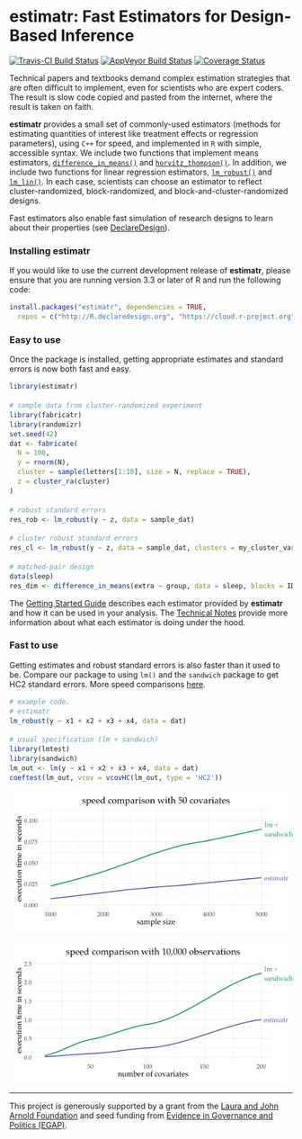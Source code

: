 
<!-- README.md is generated from README.Rmd. Please edit that file -->
estimatr: Fast Estimators for Design-Based Inference
====================================================

[![Travis-CI Build Status](https://travis-ci.org/DeclareDesign/estimatr.svg?branch=master)](https://travis-ci.org/DeclareDesign/estimatr) [![AppVeyor Build Status](https://ci.appveyor.com/api/projects/status/github/DeclareDesign/estimatr?branch=master&svg=true)](https://ci.appveyor.com/project/DeclareDesign/estimatr) [![Coverage Status](https://coveralls.io/repos/github/DeclareDesign/estimatr/badge.svg?branch=master)](https://coveralls.io/github/DeclareDesign/estimatr?branch=master)

Technical papers and textbooks demand complex estimation strategies that are often difficult to implement, even for scientists who are expert coders. The result is slow code copied and pasted from the internet, where the result is taken on faith.

**estimatr** provides a small set of commonly-used estimators (methods for estimating quantities of interest like treatment effects or regression parameters), using `C++` for speed, and implemented in `R` with simple, accessible syntax. We include two functions that implement means estimators, [`difference_in_means()`](reference/difference_in_means.html) and [`horvitz_thompson()`](reference/horvitz_thompson.html). In addition, we include two functions for linear regression estimators, [`lm_robust()`](reference/lm_robust.html) and [`lm_lin()`](reference/lm_lin.html). In each case, scientists can choose an estimator to reflect cluster-randomized, block-randomized, and block-and-cluster-randomized designs.

Fast estimators also enable fast simulation of research designs to learn about their properties (see [DeclareDesign](http://declaredesign.org)).

### Installing estimatr

If you would like to use the current development release of **estimatr**, please ensure that you are running version 3.3 or later of R and run the following code:

``` r
install.packages("estimatr", dependencies = TRUE,
  repos = c("http://R.declaredesign.org", "https://cloud.r-project.org"))
```

### Easy to use

Once the package is installed, getting appropriate estimates and standard errors is now both fast and easy.

``` r
library(estimatr)

# sample data from cluster-randomized experiment
library(fabricatr)
library(randomizr)
set.seed(42)
dat <- fabricate(
  N = 100,
  y = rnorm(N),
  cluster = sample(letters[1:10], size = N, replace = TRUE),
  z = cluster_ra(cluster)
)

# robust standard errors
res_rob <- lm_robust(y ~ z, data = sample_dat)

# cluster robust standard errors
res_cl <- lm_robust(y ~ z, data = sample_dat, clusters = my_cluster_var)

# matched-pair design
data(sleep)
res_dim <- difference_in_means(extra ~ group, data = sleep, blocks = ID)
```

The [Getting Started Guide](http://estimatr.declaredesign.org/articles/getting-started.html) describes each estimator provided by **estimatr** and how it can be used in your analysis. The [Technical Notes](http://estimatr.declaredesign.org/articles/technical-notes.html) provide more information about what each estimator is doing under the hood.

### Fast to use

Getting estimates and robust standard errors is also faster than it used to be. Compare our package to using `lm()` and the `sandwich` package to get HC2 standard errors. More speed comparisons [here](http://estimatr.declaredesign.org/articles/benchmarking%20estimatr.html).

``` r
# example code.
# estimatr
lm_robust(y ~ x1 + x2 + x3 + x4, data = dat)

# usual specification (lm + sandwich)
library(lmtest)
library(sandwich)
lm_out <- lm(y ~ x1 + x2 + x3 + x4, data = dat)
coeftest(lm_out, vcov = vcovHC(lm_out, type = 'HC2'))
```

![](vignettes/lm_speed.png)

![](vignettes/lm_speed_covars.png)

------------------------------------------------------------------------

This project is generously supported by a grant from the [Laura and John Arnold Foundation](http://www.arnoldfoundation.org) and seed funding from [Evidence in Governance and Politics (EGAP)](http://egap.org).
